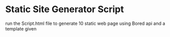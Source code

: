 # Static Site Generator Script
 run the Script.html file to generate 10 static web page using Bored api and a template given
